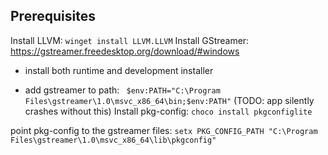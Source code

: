 ## Prerequisites

Install LLVM: `winget install LLVM.LLVM`
Install GStreamer: https://gstreamer.freedesktop.org/download/#windows 
- install both runtime and development installer

- add gstreamer to path: ` $env:PATH="C:\Program Files\gstreamer\1.0\msvc_x86_64\bin;$env:PATH"` (TODO: app silently crashes without this)
Install pkg-config: `choco install pkgconfiglite`

point pkg-config to the gstreamer files: `setx PKG_CONFIG_PATH "C:\Program Files\gstreamer\1.0\msvc_x86_64\lib\pkgconfig"`
